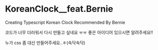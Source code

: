 # KoreanClock\_\_feat.Bernie

Creating Typescript Korean Clock Recommended By Bernie

코드가 너무 더러워서 다시 만들고 싶네요 ㅠㅠ 좋은 아이디어 있으시면 알려주세요!!

누가 css 좀 대신 만들어주세요..ㅎ(속닥속닥)
